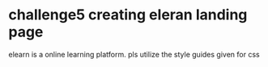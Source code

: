 # challenge5 creating eleran landing page

elearn is a online learning platform.
pls utilize the style guides given for css
